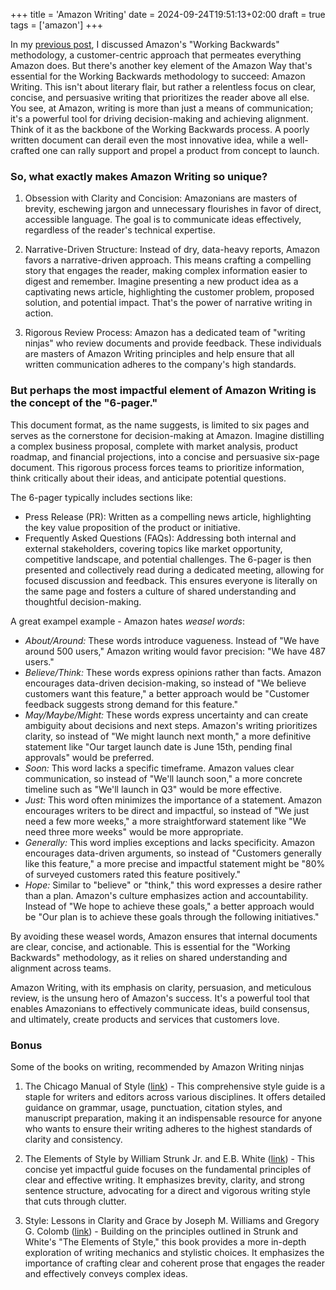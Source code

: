 +++
title = 'Amazon Writing'
date = 2024-09-24T19:51:13+02:00
draft = true
tags = ['amazon']
+++

In my [previous post](../amazon-working-backwards), I discussed Amazon's "Working Backwards" methodology, a customer-centric approach that permeates everything Amazon does. But there's another key element of the Amazon Way that's essential for the Working Backwards methodology to succeed: Amazon Writing. This isn't about literary flair, but rather a relentless focus on clear, concise, and persuasive writing that prioritizes the reader above all else.
You see, at Amazon, writing is more than just a means of communication; it's a powerful tool for driving decision-making and achieving alignment. Think of it as the backbone of the Working Backwards process. A poorly written document can derail even the most innovative idea, while a well-crafted one can rally support and propel a product from concept to launch.

### So, what exactly makes Amazon Writing so unique?

1. Obsession with Clarity and Concision: Amazonians are masters of brevity, eschewing jargon and unnecessary flourishes in favor of direct, accessible language. The goal is to communicate ideas effectively, regardless of the reader's technical expertise.

2. Narrative-Driven Structure: Instead of dry, data-heavy reports, Amazon favors a narrative-driven approach. This means crafting a compelling story that engages the reader, making complex information easier to digest and remember. Imagine presenting a new product idea as a captivating news article, highlighting the customer problem, proposed solution, and potential impact. That's the power of narrative writing in action.

3. Rigorous Review Process: Amazon has a dedicated team of "writing ninjas" who review documents and provide feedback. These individuals are masters of Amazon Writing principles and help ensure that all written communication adheres to the company's high standards.

### But perhaps the most impactful element of Amazon Writing is the concept of the "6-pager."

This document format, as the name suggests, is limited to six pages and serves as the cornerstone for decision-making at Amazon. Imagine distilling a complex business proposal, complete with market analysis, product roadmap, and financial projections, into a concise and persuasive six-page document. This rigorous process forces teams to prioritize information, think critically about their ideas, and anticipate potential questions.

The 6-pager typically includes sections like:

- Press Release (PR): Written as a compelling news article, highlighting the key value proposition of the product or initiative.
- Frequently Asked Questions (FAQs): Addressing both internal and external stakeholders, covering topics like market opportunity, competitive landscape, and potential challenges.
The 6-pager is then presented and collectively read during a dedicated meeting, allowing for focused discussion and feedback. This ensures everyone is literally on the same page and fosters a culture of shared understanding and thoughtful decision-making.

A great exampel example - Amazon hates *weasel words*:

- *About/Around:* These words introduce vagueness. Instead of "We have around 500 users," Amazon writing would favor precision: "We have 487 users."
- *Believe/Think:* These words express opinions rather than facts. Amazon encourages data-driven decision-making, so instead of "We believe customers want this feature," a better approach would be "Customer feedback suggests strong demand for this feature."
- *May/Maybe/Might:* These words express uncertainty and can create ambiguity about decisions and next steps. Amazon's writing prioritizes clarity, so instead of "We might launch next month," a more definitive statement like "Our target launch date is June 15th, pending final approvals" would be preferred.
- *Soon:* This word lacks a specific timeframe. Amazon values clear communication, so instead of "We'll launch soon," a more concrete timeline such as "We'll launch in Q3" would be more effective.
- *Just:* This word often minimizes the importance of a statement. Amazon encourages writers to be direct and impactful, so instead of "We just need a few more weeks," a more straightforward statement like "We need three more weeks" would be more appropriate.
- *Generally:* This word implies exceptions and lacks specificity. Amazon encourages data-driven arguments, so instead of "Customers generally like this feature," a more precise and impactful statement might be "80% of surveyed customers rated this feature positively."
- *Hope:* Similar to "believe" or "think," this word expresses a desire rather than a plan. Amazon's culture emphasizes action and accountability. Instead of "We hope to achieve these goals," a better approach would be "Our plan is to achieve these goals through the following initiatives."

By avoiding these weasel words, Amazon ensures that internal documents are clear, concise, and actionable. This is essential for the "Working Backwards" methodology, as it relies on shared understanding and alignment across teams.

Amazon Writing, with its emphasis on clarity, persuasion, and meticulous review, is the unsung hero of Amazon's success. It's a powerful tool that enables Amazonians to effectively communicate ideas, build consensus, and ultimately, create products and services that customers love.

### Bonus

Some of the books on writing, recommended by Amazon Writing ninjas

1. The Chicago Manual of Style ([link](https://www.chicagomanualofstyle.org/home.html)) - This comprehensive style guide is a staple for writers and editors across various disciplines. It offers detailed guidance on grammar, usage, punctuation, citation styles, and manuscript preparation, making it an indispensable resource for anyone who wants to ensure their writing adheres to the highest standards of clarity and consistency.

2. The Elements of Style by William Strunk Jr. and E.B. White ([link](https://archive.org/details/TheElementsOfStyle4thEdition)) - This concise yet impactful guide focuses on the fundamental principles of clear and effective writing. It emphasizes brevity, clarity, and strong sentence structure, advocating for a direct and vigorous writing style that cuts through clutter.

3. Style: Lessons in Clarity and Grace by Joseph M. Williams and Gregory G. Colomb ([link](https://archive.org/details/stylelessonsincl0000will)) - Building on the principles outlined in Strunk and White's "The Elements of Style," this book provides a more in-depth exploration of writing mechanics and stylistic choices. It emphasizes the importance of crafting clear and coherent prose that engages the reader and effectively conveys complex ideas.
